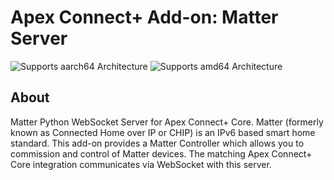 # Apex Connect+ Add-on: Matter Server

![Supports aarch64 Architecture][aarch64-shield]
![Supports amd64 Architecture][amd64-shield]

## About

Matter Python WebSocket Server for Apex Connect+ Core. Matter (formerly
known as Connected Home over IP or CHIP) is an IPv6 based smart home
standard. This add-on provides a Matter Controller which allows you to
commission and control of Matter devices. The matching Apex Connect+ Core
integration communicates via WebSocket with this server.

[aarch64-shield]: https://img.shields.io/badge/aarch64-yes-green.svg
[amd64-shield]: https://img.shields.io/badge/amd64-yes-green.svg
